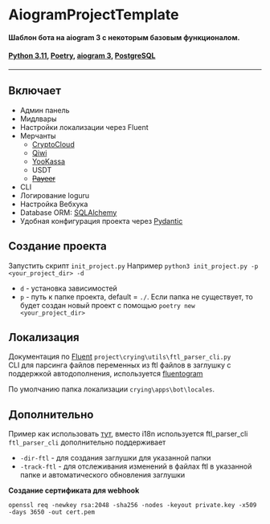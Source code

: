 # AiogramProjectTemplate

#### Шаблон бота на aiogram 3 с некоторым базовым функционалом.

#### [Python 3.11](https://www.python.org/downloads/), [Poetry](https://python-poetry.org/docs/#installation), [aiogram 3](https://github.com/aiogram/aiogram/tree/dev-3.x), [PostgreSQL](https://www.postgresql.org/download/)

___

## Включает
- Админ панель
- Мидлвары
- Настройки локализации через Fluent
- Мерчанты
    - [CryptoCloud](https://cryptocloud.plus/)
    - [Qiwi](https://qiwi.com/p2p-admin/api/)
    - [YooKassa](https://yookassa.ru/developers/)
    - USDT
    - ~~[Payeer](https://payeer.com/)~~
- CLI
- Логирование loguru
- Настройка Вебхука
- Database ORM: [SQLAlchemy](https://github.com/sqlalchemy/sqlalchemy/)
- Удобная конфигурация проекта через [Pydantic](https://github.com/pydantic/pydantic)

## Создание проекта

Запустить скрипт `init_project.py`
Например `python3 init_project.py -p <your_project_dir> -d`

- `d` - установка зависимостей
- `p` - путь к папке проекта, default = `./`. Если папка не существует, то будет создан новый проект с
  помощью `poetry new <your_project_dir>`

## Локализация

Документация по [Fluent](https://projectfluent.org/fluent/guide/)
`project\crying\utils\ftl_parser_cli.py`  
CLI для парсинга файлов переменных из ftl файлов в заглушку с поддержкой автодополнения,
используется [fluentogram](https://github.com/Arustinal/fluentogram)

По умолчанию папка локализации `crying\apps\bot\locales`.

## Дополнительно

Пример как использовать [тут](https://github.com/Arustinal/fluentogram/blob/main/example/TypingGenerator.md), вместо
i18n используется ftl_parser_cli  
`ftl_parser_cli` дополнительно поддерживает

- `-dir-ftl` - для создания заглушки для указанной папки
- `-track-ftl` - для отслеживания изменений в файлах ftl в указанной папке и автоматического обновления заглушки

**Создание сертификата для webhook**

`openssl req -newkey rsa:2048 -sha256 -nodes -keyout private.key -x509 -days 3650 -out cert.pem`
